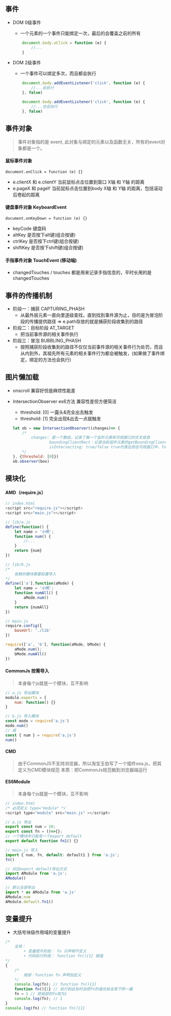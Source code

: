 ##  事件
- DOM 0级事件
    - 一个元素的一个事件只能绑定一次，最后的会覆盖之前的所有
    ```javaScript
        document.body.oClick = function (e) {
            //...
        }
    ```

- DOM 2级事件
    - 一个事件可以绑定多次，而且都会执行
    ```javaScript
        document.body.addEventListener('click', function (e) {
            //...会执行
        }, false)

        document.body.addEventListener('click', function (e) {
            //...也会执行
        }, false)
    ```

## 事件对象
> 事件对象指的是 event, 此对象与绑定的元素以及函数无关，所有的evevt对象都是一个。
#### 鼠标事件对象
`document.onClick = function (e) {}`
- e.clientX 和 e.clientY 当前鼠标点击位置到窗口 X轴 和 Y轴 的距离
- e.pageX 和 pageY 当前鼠标点击位置到body X轴 和 Y轴 的距离，包括滚动后卷起的距离
#### 键盘事件对象 KeyboardEvent
`document.onKeyDown = function (e) {}`
- keyCode 键盘码
- altKey 是否按下alt键(组合按键)
- ctrlKey 是否按下ctrl键(组合按键)
- shiftKey 是否按下shift键(组合按键)
#### 手指事件对象 TouchEvent (移动端)
- changedTouches / touches 都是用来记录手指信息的，平时长用的是changedTouches

## 事件的传播机制
- 阶段一：捕获 CAPTURING_PHASH
    - 从最外层元素一直向里逐级查找，直到找到事件源为止，目的是为冒泡阶段的传播提供路径 => e.path存放的就是捕获阶段收集到的路径
- 阶段二：目标阶段 AT_TARGET
    - 把当前事件源的相关事件执行
- 阶段三：冒泡 BUBBLING_PHASH
    - 按照捕获阶段收集到的路径不仅仅当前事件源的相关事件行为处罚，而且从内到外，其祖先所有元素的相关事件行为都会被触发，(如果做了事件绑定，绑定的方法也会执行)

## 图片懒加载
- onscroll 兼容好但是麻烦性能差
- IntersectionObserver es6方法 兼容性差但方便简洁
    - threshold: [0] 一露头&完全出去触发
    - threshold: [1] 完全出现&出去一点就触发

    ```javascript
    let ob = new IntersectionObserver((changes)=> {
        /*
            changes: 是一个数组，记录了每一个监听元素和可视窗口的交叉信息
                    boundingClientRect：记录当前监听元素的getBoundingClientRect获取的值
                    isIntersecting: true/false true代表出现在可视窗口中，false反之
        */ 
    }, {threshold: [0]})
    ob.observer(box)
    ```


## 模块化
#### AMD（require.js）
```javascript
// index.html
<script src="require.js"></script>
<script src="main.js"></script>

// lib/a.js
define(function() {
    let name = '小明';
    function num() {
        //...
    }
    return {num}
})

// lib/b.js
/*
    依赖的模块需要前置导入
*/
define(['a'],function(aMode) {
    let name = '小明';
    function numAll() {
        aMode.num()
    }
    return {numAll}
})

// main.js
require.config({
    baseUrl: './lib'
})

require(['a', 'b'], function(aMode, bMode) {
    aMode.num();
    bMode.numAll()
})

```

#### CommonJs 按需导入
> 本身每个js就是一个模块，互不影响
```javascript
// a.js 导出模块
module.exports = {
    num: function() {}
}

// b.js 导入模块
const mode = require('a.js')
mode.num()
// 或
const { num } = require('a.js')
num()

```

#### CMD
> 由于CommonJS不支持浏览器，所以淘宝玉伯写了一个插件sea.js，把其定义为CMD模块规范
  本质：把CommonJs规范搬到浏览器端运行

#### ES6Module
> 本身每个js就是一个模块，互不影响
```javascript
// index.html
/* 必须定义 type="module" */
<script type="module" src="main.js" ></script>

// a.js 导出
export const num = 10;
export const fn = ()=>{};
// 一个模块中只能有一个export default
export default function fn1() {}

// main.js 导入
import { num, fn, default: default1 } from 'a.js';
fn()

// 对应export default导出方式
import AModule from 'a.js';
AModule()

// 默认全部导出
import * as AModule from 'a.js'
AModule.num
AModule.default.fn1()

```

## 变量提升
- 大括号块级作用域的变量提升
```javascript
/*
    全局：
        + 变量提升阶段： fn 只声明不定义
        + 代码执行阶段： function fn(){1} 赋值
*/
{
    /*
        局部：function fn 声明加定义
    */
    console.log(fn); // function fn(){1}
    function fn(){1} // 执行到此处时会把fn的值也给全局下附一遍
    fn = 1 // 把局部的fn改为1
    console.log(fn); // 1
}
console.log(fn) // function fn(){1}
```